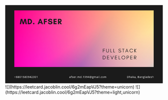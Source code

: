 ﻿<img src='/images/afser-tanveer-card.png'>
![](https://leetcard.jacoblin.cool/6g2mEapVJ5?theme=unicorn)
![](https://leetcard.jacoblin.cool/6g2mEapVJ5?theme=light,unicorn)
